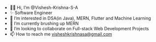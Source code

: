 - 👋🏻 Hi, I’m @Vishesh-Krishna-S-A
- ✨ Software Engineer
- 👀 I’m interested in DSA(in Java), MERN, Flutter and Machine Learning
- 🌱 I’m currently brushing up MERN
- 💞️ I’m looking to collaborate on Full-stack Web Development Projects
- 📫 How to reach me visheshkrishnasa@gmail.com
